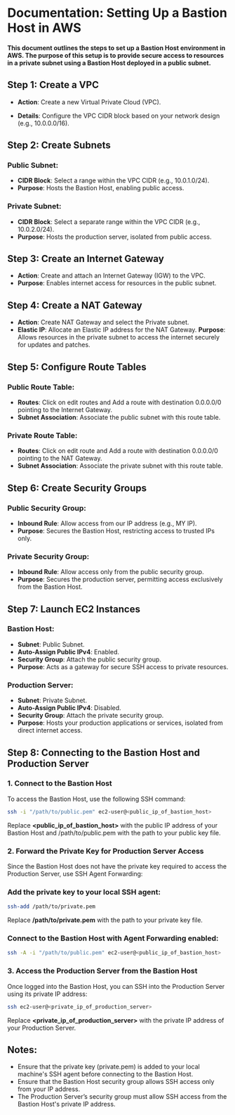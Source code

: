 # Documentation: Setting Up a Bastion Host in AWS
#### This document outlines the steps to set up a Bastion Host environment in AWS. The purpose of this setup is to provide secure access to resources in a private subnet using a Bastion Host deployed in a public subnet.

## Step 1: Create a VPC
- **Action**: Create a new Virtual Private Cloud (VPC).

- **Details**: Configure the VPC CIDR block based on your network design (e.g., 10.0.0.0/16).
## Step 2: Create Subnets
### **Public Subnet**:
- **CIDR Block**: Select a range within the VPC CIDR (e.g., 10.0.1.0/24).
- **Purpose**: Hosts the Bastion Host, enabling public access.
### Private Subnet:
- **CIDR Block**: Select a separate range within the VPC CIDR (e.g., 10.0.2.0/24).
- **Purpose**: Hosts the production server, isolated from public access.
## Step 3: Create an Internet Gateway
- **Action**: Create and attach an Internet Gateway (IGW) to the VPC.
- **Purpose**: Enables internet access for resources in the public subnet.
## Step 4: Create a NAT Gateway
- **Action**: Create NAT Gateway and select the Private subnet.
- **Elastic IP**: Allocate an Elastic IP address for the NAT Gateway.
**Purpose**: Allows resources in the private subnet to access the internet securely for updates and patches.
## Step 5: Configure Route Tables
### Public Route Table:
- **Routes**: Click on edit routes and Add a route with destination 0.0.0.0/0 pointing to the Internet Gateway.
- **Subnet Association**: Associate the public subnet with this route table.
### Private Route Table:
- **Routes**: Click on edit route and Add a route with destination 0.0.0.0/0 pointing to the NAT Gateway.
- **Subnet Association**: Associate the private subnet with this route table.
## Step 6: Create Security Groups
### Public Security Group:
- **Inbound Rule**: Allow access from our IP address (e.g., MY IP).
- **Purpose**: Secures the Bastion Host, restricting access to trusted IPs only.
### Private Security Group:
- **Inbound Rule**: Allow access only from the public security group.
- **Purpose**: Secures the production server, permitting access exclusively from the Bastion Host.
## Step 7: Launch EC2 Instances
### Bastion Host:
- **Subnet**: Public Subnet.
- **Auto-Assign Public IPv4**: Enabled.
- **Security Group**: Attach the public security group.
- **Purpose**: Acts as a gateway for secure SSH access to private resources.
### Production Server:
- **Subnet**: Private Subnet.
- **Auto-Assign Public IPv4**: Disabled.
- **Security Group**: Attach the private security group.
- **Purpose**: Hosts your production applications or services, isolated from direct internet access.
## Step 8: Connecting to the Bastion Host and Production Server
### 1. Connect to the Bastion Host
To access the Bastion Host, use the following SSH command:
```bash
ssh -i "/path/to/public.pem" ec2-user@<public_ip_of_bastion_host>
```
Replace **<public_ip_of_bastion_host>** with the public IP address of your Bastion Host and /path/to/public.pem with the path to your public key file.
### 2. Forward the Private Key for Production Server Access
Since the Bastion Host does not have the private key required to access the Production Server, use SSH Agent Forwarding:
### Add the private key to your local SSH agent:
```bash
ssh-add /path/to/private.pem
```

Replace **/path/to/private.pem** with the path to your private key file.
### Connect to the Bastion Host with Agent Forwarding enabled:
```bash
ssh -A -i "/path/to/public.pem" ec2-user@<public_ip_of_bastion_host>
```
### 3. Access the Production Server from the Bastion Host
Once logged into the Bastion Host, you can SSH into the Production Server using its private IP address:
```bash
ssh ec2-user@<private_ip_of_production_server>
```
Replace **<private_ip_of_production_server>** with the private IP address of your Production Server.
## Notes:
- Ensure that the private key (private.pem) is added to your local machine's SSH agent before connecting to the Bastion Host.
- Ensure that the Bastion Host security group allows SSH access only from your IP address.
- The Production Server’s security group must allow SSH access from the Bastion Host's private IP address.
